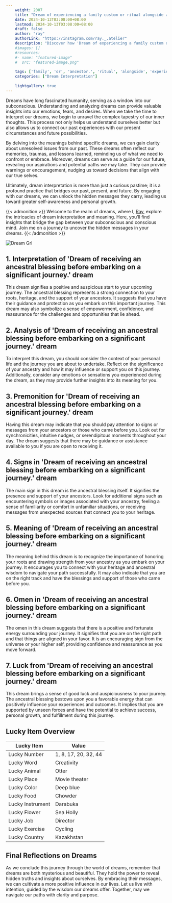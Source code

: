 ```yaml
---
    weight: 2007
    title: "Dream of experiencing a family custom or ritual alongside an ancestor."  # Assuming 'title' column exists
    date: 2024-10-13T03:08:00+08:00
    lastmod: 2024-10-13T03:08:00+08:00
    draft: false
    author: "ray"
    authorLink: "https://instagram.com/ray._.atelier"
    description: "Discover how 'Dream of experiencing a family custom or ritual alongside an ancestor.' can interpret your future and uncover its significant meanings in your life."
    #images: []
    #resources:
    #- name: "featured-image"
    #  src: "featured-image.png"
    
    tags: ['family', 'or', 'ancestor.', 'ritual', 'alongside', 'experiencing', 'Dream', 'a', 'an', 'of', 'custom']
    categories: ["Dream Interpretation"]
    
    lightgallery: true
---
```

    
Dreams have long fascinated humanity, serving as a window into our subconscious. Understanding and analyzing dreams can provide valuable insights into our emotions, fears, and desires. When we take the time to interpret our dreams, we begin to unravel the complex tapestry of our inner thoughts. This process not only helps us understand ourselves better but also allows us to connect our past experiences with our present circumstances and future possibilities.

By delving into the meanings behind specific dreams, we can gain clarity about unresolved issues from our past. These dreams often reflect our memories, traumas, and lessons learned, reminding us of what we need to confront or embrace. Moreover, dreams can serve as a guide for our future, revealing our aspirations and potential paths we may take. They can provide warnings or encouragement, nudging us toward decisions that align with our true selves.

Ultimately, dream interpretation is more than just a curious pastime; it is a profound practice that bridges our past, present, and future. By engaging with our dreams, we can unlock the hidden messages they carry, leading us toward greater self-awareness and personal growth.

{{< admonition >}}
Welcome to the realm of dreams, where I, [Ray](https://instagram.com/ray._.atelier), explore the intricacies of dream interpretation and meaning. Here, you’ll find insights that bridge the gap between your subconscious and conscious mind. Join me on a journey to uncover the hidden messages in your dreams.
{{< /admonition >}}

![Dream Grl](https://cdn.pixabay.com/photo/2017/11/02/03/35/gothic-2910057_1280.jpg "Dream Grl")

## 1. Interpretation of 'Dream of receiving an ancestral blessing before embarking on a significant journey.' dream

This dream signifies a positive and auspicious start to your upcoming journey. The ancestral blessing represents a strong connection to your roots, heritage, and the support of your ancestors. It suggests that you have their guidance and protection as you embark on this important journey. This dream may also symbolize a sense of empowerment, confidence, and reassurance for the challenges and opportunities that lie ahead.

## 2. Analysis of 'Dream of receiving an ancestral blessing before embarking on a significant journey.' dream

To interpret this dream, you should consider the context of your personal life and the journey you are about to undertake. Reflect on the significance of your ancestry and how it may influence or support you on this journey. Additionally, consider any emotions or sensations you experienced during the dream, as they may provide further insights into its meaning for you.

## 3. Premonition for 'Dream of receiving an ancestral blessing before embarking on a significant journey.' dream

Having this dream may indicate that you should pay attention to signs or messages from your ancestors or those who came before you. Look out for synchronicities, intuitive nudges, or serendipitous moments throughout your day. The dream suggests that there may be guidance or assistance available to you if you are open to receiving it.

## 4. Signs in 'Dream of receiving an ancestral blessing before embarking on a significant journey.' dream

The main sign in this dream is the ancestral blessing itself. It signifies the presence and support of your ancestors. Look for additional signs such as encountering symbols or images associated with your ancestry, feeling a sense of familiarity or comfort in unfamiliar situations, or receiving messages from unexpected sources that connect you to your heritage.

## 5. Meaning of 'Dream of receiving an ancestral blessing before embarking on a significant journey.' dream

The meaning behind this dream is to recognize the importance of honoring your roots and drawing strength from your ancestry as you embark on your journey. It encourages you to connect with your heritage and ancestral wisdom to navigate your path successfully. It may also indicate that you are on the right track and have the blessings and support of those who came before you.

## 6. Omen in 'Dream of receiving an ancestral blessing before embarking on a significant journey.' dream

The omen in this dream suggests that there is a positive and fortunate energy surrounding your journey. It signifies that you are on the right path and that things are aligned in your favor. It is an encouraging sign from the universe or your higher self, providing confidence and reassurance as you move forward.

## 7. Luck from 'Dream of receiving an ancestral blessing before embarking on a significant journey.' dream

This dream brings a sense of good luck and auspiciousness to your journey. The ancestral blessing bestows upon you a favorable energy that can positively influence your experiences and outcomes. It implies that you are supported by unseen forces and have the potential to achieve success, personal growth, and fulfillment during this journey.

## Lucky Item Overview
| Lucky Item          | Value              |
|---------------|--------------------|
| Lucky Number        | 1, 8, 17, 20, 32, 44  |
| Lucky Word          | Creativity |
| Lucky Animal        | Otter |
| Lucky Place         | Movie theater     |
| Lucky Color         | Deep blue     |
| Lucky Food          | Chowder      |
| Lucky Instrument    | Darabuka |
| Lucky Flower        | Sea Holly    |
| Lucky Job           | Director       |
| Lucky Exercise      | Cycling  |
| Lucky Country       | Kazakhstan    |


##  Final Reflections on Dreams

As we conclude this journey through the world of dreams, remember that dreams are both mysterious and beautiful. They hold the power to reveal hidden truths and insights about ourselves. By embracing their messages, we can cultivate a more positive influence in our lives. Let us live with intention, guided by the wisdom our dreams offer. Together, may we navigate our paths with clarity and purpose.
